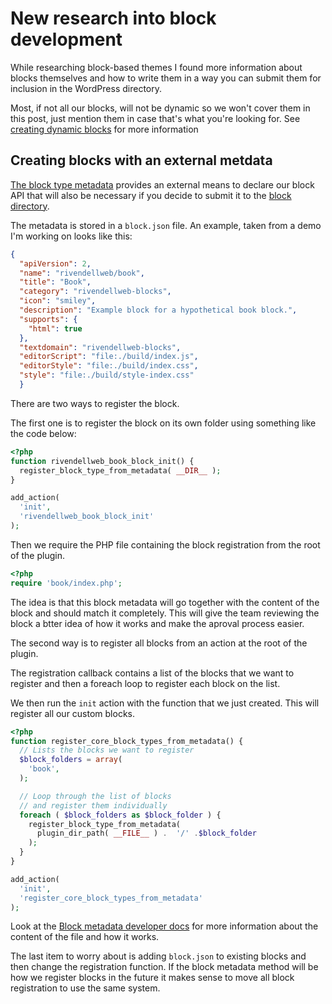 # New research into block development

While researching block-based themes I found more information about blocks themselves and how to write them in a way you can submit them for inclusion in the WordPress directory.

Most, if not all our blocks, will not be dynamic so we won't cover them in this post, just mention them in case that's what you're looking for. See [creating dynamic blocks](https://developer.wordpress.org/block-editor/how-to-guides/block-tutorial/creating-dynamic-blocks/) for more information

## Creating blocks with an external metdata

[The block type metadata](https://developer.wordpress.org/block-editor/developers/block-api/block-metadata/) provides an external means to declare our block API that will also be necessary if you decide to submit it to the [block directory](https://wordpress.org/support/article/block-directory/).

The metadata is stored in a `block.json` file. An example, taken from a demo I'm working on looks like this:

```json
{
  "apiVersion": 2,
  "name": "rivendellweb/book",
  "title": "Book",
  "category": "rivendellweb-blocks",
  "icon": "smiley",
  "description": "Example block for a hypothetical book block.",
  "supports": {
    "html": true
  },
  "textdomain": "rivendellweb-blocks",
  "editorScript": "file:./build/index.js",
  "editorStyle": "file:./build/index.css",
  "style": "file:./build/style-index.css"
  }
```

There are two ways to register the block.

The first one is to register the block on its own folder using something like the code below:

```php
<?php
function rivendellweb_book_block_init() {
  register_block_type_from_metadata( __DIR__ );
}

add_action( 
  'init',
  'rivendellweb_book_block_init'
);
```

Then we require the PHP file containing the block registration from the root of the plugin.

```php
<?php
require 'book/index.php';
```

The idea is that this block metadata will go together with the content of the block and should match it completely. This will give the team reviewing the block a btter idea of how it works and make the aproval process easier.

The second way is to register all blocks from an action at the root of the plugin.

The registration callback contains a list of the blocks that we want to register and then a foreach loop to register each block on the list.

We then run the `init` action with the function that we just created. This will register all our custom blocks.

```php
<?php
function register_core_block_types_from_metadata() {
  // Lists the blocks we want to register
  $block_folders = array(
    'book',
  );

  // Loop through the list of blocks
  // and register them individually
  foreach ( $block_folders as $block_folder ) {
    register_block_type_from_metadata(
      plugin_dir_path( __FILE__ ) .  '/' .$block_folder
    );
  }
}

add_action(
  'init', 
  'register_core_block_types_from_metadata'
);
```

Look at the [Block metadata developer docs](https://developer.wordpress.org/block-editor/developers/block-api/block-metadata/) for more information about the content of the file and how it works.

The last item to worry about is adding `block.json` to existing blocks and then change the registration function. If the block metadata method will be how we register blocks in the future it makes sense to move all block registration to use the same system.
